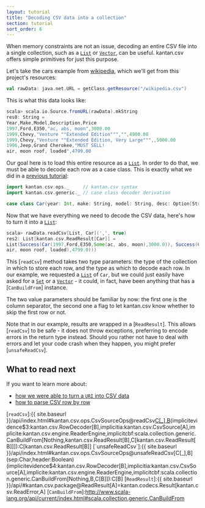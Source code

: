 ```yaml
---
layout: tutorial
title: "Decoding CSV data into a collection"
section: tutorial
sort_order: 6
---
```

When memory constraints are not an issue, decoding an entire CSV file into a single collection, such as a [`List`] or
[`Vector`], can be useful. kantan.csv offers simple primitives for just this purpose.


Let's take the cars example from [wikipedia](https://en.wikipedia.org/wiki/Comma-separated_values#Example), which
we'll get from this project's resources:

```scala
val rawData: java.net.URL = getClass.getResource("/wikipedia.csv")
```

This is what this data looks like:

```scala
scala> scala.io.Source.fromURL(rawData).mkString
res0: String =
Year,Make,Model,Description,Price
1997,Ford,E350,"ac, abs, moon",3000.00
1999,Chevy,"Venture ""Extended Edition""","",4900.00
1999,Chevy,"Venture ""Extended Edition, Very Large""",,5000.00
1996,Jeep,Grand Cherokee,"MUST SELL!
air, moon roof, loaded",4799.00
```

Our goal here is to load this entire resource as a [`List`]. In order to do that, we must be able to decode each
row as a case class. This is exactly what we did in a [previous tutorial](rows_as_case_classes.html):

```scala
import kantan.csv.ops._     // kantan.csv syntax
import kantan.csv.generic._ // case class decoder derivation

case class Car(year: Int, make: String, model: String, desc: Option[String], price: Float)
```

Now that we have everything we need to decode the CSV data, here's how to turn it into a [`List`]:

```scala
scala> rawData.readCsv[List, Car](',', true)
res2: List[kantan.csv.ReadResult[Car]] =
List(Success(Car(1997,Ford,E350,Some(ac, abs, moon),3000.0)), Success(Car(1999,Chevy,Venture "Extended Edition",None,4900.0)), Success(Car(1999,Chevy,Venture "Extended Edition, Very Large",None,5000.0)), Success(Car(1996,Jeep,Grand Cherokee,Some(MUST SELL!
air, moon roof, loaded),4799.0)))
```

This [`readCsv`] method takes two type parameters: the type of the collection in which to store each row, and the type
as which to decode each row. In our example, we requested a [`List`] of `Car`, but we could just easily have asked
for a [`Set`] or a [`Vector`] - it could, in fact, have been anything that has a [`CanBuildFrom`] instance.

The two value parameters should be familiar by now: the first one is the column separator, the second one a flag to
let kantan.csv know whether to skip the first row or not.

Note that in our example, results are wrapped in a [`ReadResult`]. This allows [`readCsv`] to be safe - it does not throw
exceptions, preferring to encode errors in the return type instead. Should you rather not have to deal with errors and
let your code crash when they happen, you might prefer [`unsafeReadCsv`].


## What to read next

If you want to learn more about:

* [how we were able to turn a `URI` into CSV data](csv_sources.html)
* [how to parse CSV row by row](step_by_step_parsing.html)


[`List`]:http://www.scala-lang.org/api/current/index.html#scala.collection.immutable.List
[`Set`]:http://www.scala-lang.org/api/current/index.html#scala.collection.immutable.Set
[`Map`]:http://www.scala-lang.org/api/current/index.html#scala.collection.immutable.Map
[`Vector`]:http://www.scala-lang.org/api/current/index.html#scala.collection.immutable.Vector
[`readCsv`]:{{ site.baseurl }}/api/index.html#kantan.csv.ops.CsvSourceOps@readCsv[C[_],B](sep:Char,header:Boolean)(implicitevidence$3:kantan.csv.RowDecoder[B],implicitia:kantan.csv.CsvSource[A],implicite:kantan.csv.engine.ReaderEngine,implicitcbf:scala.collection.generic.CanBuildFrom[Nothing,kantan.csv.ReadResult[B],C[kantan.csv.ReadResult[B]]]):C[kantan.csv.ReadResult[B]]
[`unsafeReadCsv`]:{{ site.baseurl }}/api/index.html#kantan.csv.ops.CsvSourceOps@unsafeReadCsv[C[_],B](sep:Char,header:Boolean)(implicitevidence$4:kantan.csv.RowDecoder[B],implicitia:kantan.csv.CsvSource[A],implicite:kantan.csv.engine.ReaderEngine,implicitcbf:scala.collection.generic.CanBuildFrom[Nothing,B,C[B]]):C[B]
[`ReadResult`]:{{ site.baseurl }}/api/#kantan.csv.package@ReadResult[A]=kantan.codecs.Result[kantan.csv.ReadError,A]
[`CanBuildFrom`]:http://www.scala-lang.org/api/current/index.html#scala.collection.generic.CanBuildFrom
